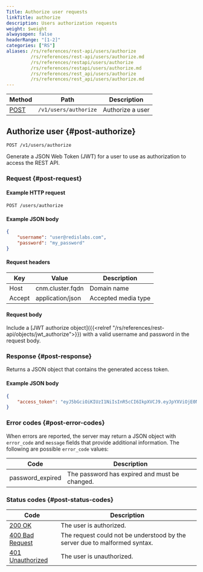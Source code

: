 ```yaml
---
Title: Authorize user requests
linkTitle: authorize
description: Users authorization requests
weight: $weight
alwaysopen: false
headerRange: "[1-2]"
categories: ["RS"]
aliases: /rs/references/rest-api/users/authorize
         /rs/references/rest-api/users/authorize.md
         /rs/references/restapi/users/authorize
         /rs/references/restapi/users/authorize.md
         /rs/references/rest_api/users/authorize
         /rs/references/rest_api/users/authorize.md
---
```


| Method | Path | Description |
|--------|------|-------------|
| [POST](#post-authorize) | `/v1/users/authorize` | Authorize a user |

## Authorize user {#post-authorize}

    POST /v1/users/authorize

Generate a JSON Web Token (JWT) for a user to use as authorization to access the REST API.

### Request {#post-request}

#### Example HTTP request

    POST /users/authorize

#### Example JSON body

  ```json
  {
      "username": "user@redislabs.com",
      "password": "my_password"
  }
  ```

#### Request headers
| Key    | Value            | Description         |
|--------|------------------|---------------------|
| Host   | cnm.cluster.fqdn | Domain name         |
| Accept | application/json | Accepted media type |

#### Request body

Include a [JWT authorize object]({{<relref "/rs/references/rest-api/objects/jwt_authorize">}}) with a valid username and password in the request body.

### Response {#post-response}

Returns a JSON object that contains the generated access token.

#### Example JSON body

  ```json
  {
      "access_token": "eyJ5bGciOiKIUzI1NiIsInR5cCI6IkpXVCJ9.eyJpYXViOjE0NjU0NzU0ODYsInVpZFI1IjEiLCJleHAiOjE0NjU0Nz30OTZ9.2xYXumd1rDoE0edFzcLElMOHsshaqQk2HUNgdsUKxMU"
  }
  ```

### Error codes {#post-error-codes}

When errors are reported, the server may return a JSON object with
`error_code` and `message` fields that provide additional information.
The following are possible `error_code` values:

| Code | Description |
|------|-------------|
| password_expired | The password has expired and must be changed. |

### Status codes {#post-status-codes}

| Code | Description |
|------|-------------|
| [200 OK](http://www.w3.org/Protocols/rfc2616/rfc2616-sec10.html#sec10.2.1) | The user is authorized. |
| [400 Bad Request](http://www.w3.org/Protocols/rfc2616/rfc2616-sec10.html#sec10.4.1) | The request could not be understood by the server due to malformed syntax. |
| [401 Unauthorized](http://www.w3.org/Protocols/rfc2616/rfc2616-sec10.html#sec10.4.2) | The user is unauthorized. |